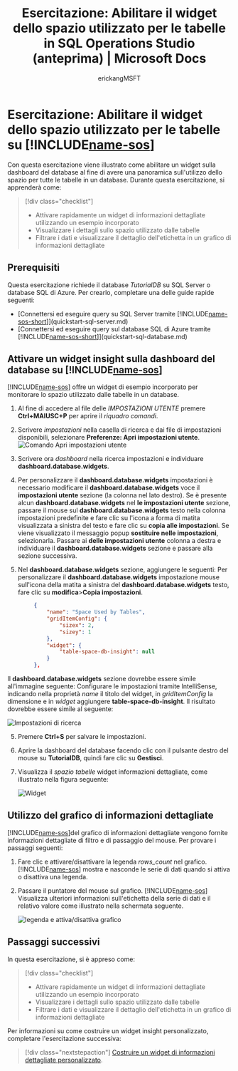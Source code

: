 ﻿---
title: 'Esercitazione: Abilitare il widget dello spazio utilizzato per le tabelle in SQL Operations Studio (anteprima) | Microsoft Docs'
description: Con questa esercitazione viene illustrato come abilitare il widget dello spazio utilizzato per le tabelle sulla dashboard del database in SQL Operations Studio (anteprima).
ms.custom: tools|sos
ms.date: 03/19/2018
ms.prod: sql-non-specified
ms.reviewer: alayu; erickang; sstein
ms.suite: sql
ms.prod_service: sql-tools
ms.component: sos
ms.tgt_pltfrm: ''
ms.topic: tutorial
author: erickangMSFT
ms.author: erickang
manager: craigg
ms.workload: Inactive
ms.openlocfilehash: 09a1ebe6fda1baf546923887f28b51d416a80b59
ms.sourcegitcommit: 6bd21109abedf64445bdb3478eea5aaa7553fa46
ms.translationtype: MT
ms.contentlocale: it-IT
ms.lasthandoff: 03/20/2018
---
# <a name="tutorial-enable-the-table-space-usage-sample-insight-widget-using-includename-sosincludesname-sos-shortmd"></a>Esercitazione: Abilitare il widget dello spazio utilizzato per le tabelle su [!INCLUDE[name-sos](../includes/name-sos-short.md)]

Con questa esercitazione viene illustrato come abilitare un widget sulla dashboard del database al fine di avere una panoramica sull'utilizzo dello spazio per tutte le tabelle in un database. Durante questa esercitazione, si apprenderà come:

> [!div class="checklist"]
> * Attivare rapidamente un widget di informazioni dettagliate utilizzando un esempio incorporato
> * Visualizzare i dettagli sullo spazio utilizzato dalle tabelle
> * Filtrare i dati e visualizzare il dettaglio dell'etichetta in un grafico di informazioni dettagliate

## <a name="prerequisites"></a>Prerequisiti

Questa esercitazione richiede il database *TutorialDB* su SQL Server o database SQL di Azure. Per crearlo, completare una delle guide rapide seguenti:

- [Connettersi ed eseguire query su SQL Server tramite [!INCLUDE[name-sos-short](../includes/name-sos-short.md)]](quickstart-sql-server.md)
- [Connettersi ed eseguire query sul database SQL di Azure tramite [!INCLUDE[name-sos-short](../includes/name-sos-short.md)]](quickstart-sql-database.md)


## <a name="turn-on-a-management-insight-on-includename-sosincludesname-sos-shortmds-database-dashboard"></a>Attivare un widget insight sulla dashboard del database su [!INCLUDE[name-sos](../includes/name-sos-short.md)]
[!INCLUDE[name-sos](../includes/name-sos-short.md)] offre un widget di esempio incorporato per monitorare lo spazio utilizzato dalle tabelle in un database.

1. Al fine di accedere al file delle *IMPOSTAZIONI UTENTE* premere **Ctrl+MAIUSC+P** per aprire il *riquadro comandi*.
2. Scrivere *impostazioni* nella casella di ricerca e dai file di impostazioni disponibili, selezionare **Preferenze: Apri impostazioni utente**.
   ![Comando Apri impostazioni utente](./media/tutorial-qds-sql-server/open-user-settings.png)

2. Scrivere ora *dashboard* nella ricerca impostazioni e individuare **dashboard.database.widgets**.

3. Per personalizzare il **dashboard.database.widgets** impostazioni è necessario modificare il **dashboard.database.widgets** voce il **impostazioni utente** sezione (la colonna nel lato destro). Se è presente alcun **dashboard.database.widgets** nel **le impostazioni utente** sezione, passare il mouse sul **dashboard.database.widgets** testo nella colonna impostazioni predefinite e fare clic su l'icona a forma di matita visualizzata a sinistra del testo e fare clic su **copia alle impostazioni**. Se viene visualizzato il messaggio popup **sostituire nelle impostazioni**, selezionarla. Passare ai **delle impostazioni utente** colonna a destra e individuare il **dashboard.database.widgets** sezione e passare alla sezione successiva.

4. Nel **dashboard.database.widgets** sezione, aggiungere le seguenti:
Per personalizzare il **dashboard.database.widgets** impostazione mouse sull'icona della matita a sinistra del **dashboard.database.widgets** testo, fare clic su **modifica**>**Copia impostazioni**.

   ```json
        {
            "name": "Space Used by Tables",
            "gridItemConfig": {
                "sizex": 2,
                "sizey": 1
            },
            "widget": {
                "table-space-db-insight": null
            }
        },
    ```
Il **dashboard.database.widgets** sezione dovrebbe essere simile all'immagine seguente:
Configurare le impostazioni tramite IntelliSense, indicando nella proprietà *name* il titolo del widget, in *gridItemConfig* la dimensione e in *widget* aggiungere **table-space-db-insight**. Il risultato dovrebbe essere simile al seguente:

   ![Impostazioni di ricerca](./media/tutorial-table-space-sql-server/insight-table-space.png)

5. Premere **Ctrl+S** per salvare le impostazioni.

6. Aprire la dashboard del database facendo clic con il pulsante destro del mouse su **TutorialDB**, quindi fare clic su **Gestisci**.

7. Visualizza il *spazio tabelle* widget informazioni dettagliate, come illustrato nella figura seguente: 

   ![Widget](./media/tutorial-table-space-sql-server/insight-table-space-result.png)


## <a name="working-with-the-insight-chart"></a>Utilizzo del grafico di informazioni dettagliate

[!INCLUDE[name-sos](../includes/name-sos-short.md)]del grafico di informazioni dettagliate vengono fornite informazioni dettagliate di filtro e di passaggio del mouse. Per provare i passaggi seguenti:

1. Fare clic e attivare/disattivare la legenda *rows_count* nel grafico.  [!INCLUDE[name-sos](../includes/name-sos-short.md)] mostra e nasconde le serie di dati quando si attiva o disattiva una legenda.
    
2. Passare il puntatore del mouse sul grafico. [!INCLUDE[name-sos](../includes/name-sos-short.md)] Visualizza ulteriori informazioni sull'etichetta della serie di dati e il relativo valore come illustrato nella schermata seguente.

   ![legenda e attiva/disattiva grafico](./media/tutorial-table-space-sql-server/insight-table-space-toggle.png)


## <a name="next-steps"></a>Passaggi successivi
In questa esercitazione, si è appreso come:
> [!div class="checklist"]
> * Attivare rapidamente un widget di informazioni dettagliate utilizzando un esempio incorporato
> * Visualizzare i dettagli sullo spazio utilizzato dalle tabelle
> * Filtrare i dati e visualizzare il dettaglio dell'etichetta in un grafico di informazioni dettagliate

Per informazioni su come costruire un widget insight personalizzato, completare l'esercitazione successiva:

> [!div class="nextstepaction"]
> [Costruire un widget di informazioni dettagliate personalizzato](tutorial-build-custom-insight-sql-server.md).
